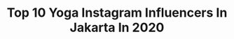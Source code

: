 ---
title: Top 10 Yoga Instagram Influencers In Jakarta In 2020
description: >-
  Find top yoga Instagram influencers in Jakarta in 2020. Most popular hashtags: #dirumahaja #jakarta #staysafe #yoga.
platform: Instagram
profiles:
  - username: "aw_lucu"
    fullname: >-
      Video, Shitpost, Viral
    location: "Indonesia"
    followers: 27278
    engagement: 2329
    commentsToLikes: 0.027867
    id: ck6tue3paft580j712gbld92f
    verified: false
    hashtags: "#voli, #dagelan, #tiktokindo, #funny"
  - username: "ayukhadijahazhari"
    fullname: >-
      Ayu Azhari
    location: "Indonesia"
    followers: 104405
    engagement: 124
    commentsToLikes: 0.029534
    id: ck14j7bwpiwz80i19f997njfj
    verified: false
    hashtags: "#aktorindonesia, #toast, #enjoydinner, #fightcovid19"
  - username: "willywinarko"
    fullname: >-
      WILLY WINARKO
    location: "Indonesia"
    followers: 63659
    engagement: 1405
    commentsToLikes: 0.015660
    id: ck5c809qh8ivd0i114268iv01
    verified: false
    hashtags: "#metrotv, #love, #viruscorona, #untiltomorrow"
  - username: "enzystoria"
    fullname: >-
      Enzy Storia Leovarisa
    location: "Indonesia"
    followers: 2480290
    engagement: 314
    commentsToLikes: 0.005700
    id: ck0u0vyf0v09w0i19phqt3rjp
    verified: true
    hashtags: "#teamzombie, #eurotrip, #perfectingthejourney, #hbdlazada"
  - username: "andreadianbimo"
    fullname: >-
      AndreaDian
    location: "Indonesia"
    followers: 1498678
    engagement: 929
    commentsToLikes: 0.008022
    id: ck5zxuop58p5b0i14twrzgaos
    verified: true
    hashtags: "#ballyss2020, #staypositive, #selflove, #bmwmotorrad"
  - username: "morethetic"
    fullname: >-
      ᴳⁱʳˡˢ ? ᵏˡⁱᵏ ᶠᵒˡˡᵒʷ 🌻
    location: "Indonesia"
    followers: 57779
    engagement: 1127
    commentsToLikes: 0.022437
    id: ck8t9meqaom540j78umdju4l1
    verified: false
    hashtags: "#data, #bisnisonline, #peninggibadan, #tumblrindonesia"
  - username: "agustinramli"
    fullname: >-
      Agustin Ramli
    location: "Indonesia"
    followers: 37887
    engagement: 222
    commentsToLikes: 0.023590
    id: ck13d286q3aq70i19ks0chrbf
    verified: false
    hashtags: "#excercise, #liveig, #goodpeople, #latihandirumah"
  - username: "pitutur_jawi"
    fullname: >-
      Pitutur Jawi ( ꦥꦶꦠꦸꦠꦸꦂ​ꦗꦮꦶ )
    location: "Indonesia"
    followers: 51233
    engagement: 128
    commentsToLikes: 0.011270
    id: ck14j6ktaitwv0i19q48y8dqo
    verified: false
    hashtags: "#mindfulness, #bijak, #perbamida, #inspiration"
  - username: "kode.ig"
    fullname: >-
      Kode Instagram | Kodein
    location: "Indonesia"
    followers: 319946
    engagement: 396
    commentsToLikes: 0.013422
    id: ck0w32dcira060i190mg3yyvc
    verified: false
    hashtags: "#quotescinta, #inspirasi, #terbaik, #fokusmodus"
  - username: "bloraupdates"
    fullname: >-
      BLORA UPDATES
    location: "Indonesia"
    followers: 50538
    engagement: 245
    commentsToLikes: 0.067387
    id: ck15te30thmnw0i19hunex33g
    verified: false
    hashtags: "#kridosono, #ngawi, #bojonegoro, #bandung"
---